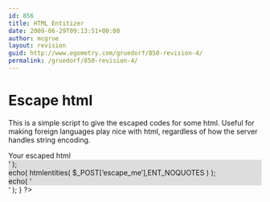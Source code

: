 ```yaml
---
id: 856
title: HTML Entitizer
date: 2009-06-29T09:13:51+00:00
author: mcgrue
layout: revision
guid: http://www.egometry.com/gruedorf/850-revision-4/
permalink: /gruedorf/850-revision-4/
---
```

# Escape html

This is a simple script to give the escaped codes for some html. Useful for making foreign languages play nice with html, regardless of how the server handles string encoding.

<?

if( isset($_POST['escape_me']) ) {
echo( '

<h2>Your escaped html</h2> 

<div style="background-color: #ddd;">
  &#8216; );<br /> echo( htmlentities( $_POST[&#8216;escape_me&#8217;],ENT_NOQUOTES ) );<br /> echo( &#8216;
</div>

&#8216; );  
}

?>